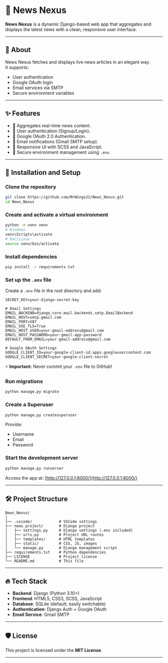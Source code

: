# 📰 News Nexus

**News Nexus** is a dynamic Django-based web app that aggregates and displays the latest news with a clean, responsive user interface.

---

## 📖 About

News Nexus fetches and displays live news articles in an elegant way.  
It supports:
- User authentication
- Google OAuth login
- Email services via SMTP
- Secure environment variables

---

## ✨ Features

- 📰 Aggregates real-time news content.
- 👤 User authentication (Signup/Login).
- 🔑 Google OAuth 2.0 Authentication.
- 📧 Email notifications (Gmail SMTP setup).
- 📱 Responsive UI with SCSS and JavaScript.
- 🔐 Secure environment management using `.env`.

---

## 🚀 Installation and Setup

### Clone the repository
```bash
git clone https://github.com/MrWings22/News_Nexus.git
cd News_Nexus
```

### Create and activate a virtual environment
```bash
python -m venv venv
# Windows
venv\Scripts\activate
# Mac/Linux
source venv/bin/activate
```

### Install dependencies
```bash
pip install -r requirements.txt
```

### Set up the `.env` file
Create a `.env` file in the root directory and add:
```env
SECRET_KEY=your-django-secret-key

# Email Settings
EMAIL_BACKEND=django.core.mail.backends.smtp.EmailBackend
EMAIL_HOST=smtp.gmail.com
EMAIL_PORT=587
EMAIL_USE_TLS=True
EMAIL_HOST_USER=your-gmail-address@gmail.com
EMAIL_HOST_PASSWORD=your-gmail-app-password
DEFAULT_FROM_EMAIL=your-gmail-address@gmail.com

# Google OAuth Settings
GOOGLE_CLIENT_ID=your-google-client-id.apps.googleusercontent.com
GOOGLE_CLIENT_SECRET=your-google-client-secret
```
⚡ **Important:** Never commit your `.env` file to GitHub!

### Run migrations
```bash
python manage.py migrate
```

### Create a Superuser
```bash
python manage.py createsuperuser
```
Provide:
- Username
- Email
- Password

### Start the development server
```bash
python manage.py runserver
```

Access the app at: [http://127.0.0.1:8000/](http://127.0.0.1:8000/)

---

## 🛠 Project Structure

```
News_Nexus/
│
├── .vscode/            # VSCode settings
├── news_project/       # Django project
│   ├── settings.py     # Django settings (.env included)
│   ├── urls.py         # Project URL routes
│   ├── templates/      # HTML templates
│   ├── static/         # CSS, JS, images
│   └── manage.py       # Django management script
├── requirements.txt    # Python dependencies
├── LICENSE             # Project license
└── README.md           # This file
```

---

## 🔥 Tech Stack

- **Backend**: Django (Python 3.10+)
- **Frontend**: HTML5, CSS3, SCSS, JavaScript
- **Database**: SQLite (default; easily switchable)
- **Authentication**: Django Auth + Google OAuth
- **Email Service**: Gmail SMTP

---

## 🛡️ License

This project is licensed under the **MIT License**.

---
